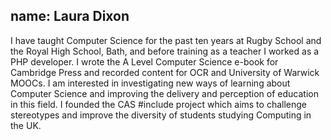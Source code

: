 name: Laura Dixon
---
I have taught Computer Science for the past ten years at Rugby School and the Royal High School, Bath, and before training as a teacher I worked as a PHP developer. I wrote the A Level Computer Science e-book for Cambridge Press and recorded content for OCR and University of Warwick MOOCs. I am interested in investigating new ways of learning about Computer Science and improving the delivery and perception of education in this field. I founded the CAS #include project which aims to challenge stereotypes and improve the diversity of students studying Computing in the UK. 